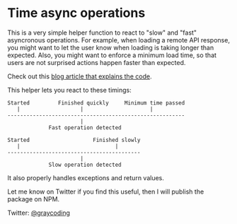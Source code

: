 # Time async operations

This is a very simple helper function to react to "slow" and "fast" asyncronous operations.
For example, when loading a remote API response, you might want to let the user know when loading is taking longer than expected.
Also, you might want to enforce a minimum load time, so that users are not surprised actions happen faster than expected.

Check out this [blog article that explains the code](https://medium.com/@graycoding/detect-slow-and-fast-asynchronous-operations-with-javascript-fb58b32006f6).

This helper lets you react to these timings:

    Started         Finished quickly     Minimum time passed
       |                   |                     |
    --------------------------------------------------------
                           | 
                 Fast operation detected
    
    Started                    Finished slowly
       |                              |
    ------------------------------------------
                           |
                 Slow operation detected

It also properly handles exceptions and return values.

Let me know on Twitter if you find this useful, then I will publish the package on NPM.

Twitter: [@graycoding](http://twitter.com/graycoding)